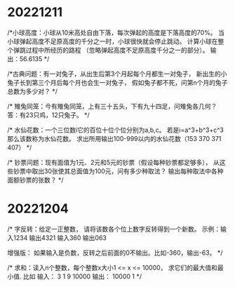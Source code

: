 20221211
=========
/*小球高度：小球从10米高处自由下落，每次弹起的高度是下落高度的70%。
当小球弹起高度不足原高度的千分之一时，小球很快就会停止跳动。
计算小球在整个弹跳过程中所经历的路程
（忽略弹起高度不足原高度千分之一的部分）。
输出：56.6135
*/

/*古典问题：有一对兔子，从出生后第3个月起每个月都生一对兔子，
新出生的小兔子长到第三个月后每个月也会生一对兔子，
假如兔子都不死，问第n个月的兔子总数为多少对？
*/

/* 雉兔同笼：今有雉兔同笼，上有三十五头，下有九十四足，问雉兔各几何？
 答：有23只鸡，12只兔子。
 */
 
/* 水仙花数：一个三位数i它的百位十位个位分别为a,b,c。
若是i=a^3+b^3+c^3那么该数称为水仙花数。
求出所用输出100-999以内的水仙花数（153 370 371 407）
*/

/* 钞票问题：现有面值为1元、2元和5元的钞票（假设每种钞票都足够多），
从这些钞票中取出30张使其总面值为100元，问有多少种取法？
输出每种取法中各种面额钞票的张数？
*/

20221204
=========
/* 字反转：给定一正整数，
请将该数各个位上数字反转得到一个新数。
示例：输入1234   输出4321     输入360    输出063

增强版：
如果输入是负数，反转之后前面的0不输出。比如-360，输出-63。
*/

/* 求和：读入n个整数，每个整数x大小1 <= x <= 10000，
求它们的最大值和最小值.
比如
输入： 3 1 9 10000
输出： 10000 1
*/
